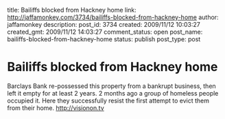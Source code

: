 title: Bailiffs blocked from Hackney home
link: http://jaffamonkey.com/3734/bailiffs-blocked-from-hackney-home
author: jaffamonkey
description: 
post_id: 3734
created: 2009/11/12 10:03:27
created_gmt: 2009/11/12 14:03:27
comment_status: open
post_name: bailiffs-blocked-from-hackney-home
status: publish
post_type: post

# Bailiffs blocked from Hackney home

Barclays Bank re-possessed this property from a bankrupt business, then left it empty for at least 2 years. 2 months ago a group of homeless people occupied it. Here they successfully resist the first attempt to evict them from their home. http://visionon.tv